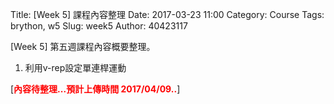 Title: [Week 5] 課程內容整理
Date: 2017-03-23 11:00
Category: Course
Tags: brython, w5
Slug: week5
Author: 40423117


[Week 5] 第五週課程內容概要整理。

1. 利用v-rep設定單連桿運動

<!-- PELICAN_END_SUMMARY -->

[<b><font color="#FF0000">內容待整理...預計上傳時間 2017/04/09..</font></b>]
